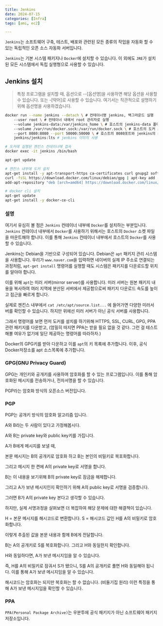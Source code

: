 ```yaml
---
title: Jenkins
date: 2024-07-15
categories: [Infra]
tags: [ami, ec2]

---
```


`Jenkins`는 소프트웨어 구축, 테스트, 배포와 관련된 모든 종류의 작업을 자동화 할 수 있는 독립적인 오픈 소스 자동화 서버입니다.

`Jenkins`는 기본 시스템 패키지나 `Docker`에 설치할 수 있습니다. 이 외에도 `JRE`가 설치된 모든 시스템에서 독립 실행형으로 사용할 수 있습니다.

## Jenkins 설치

> 특정 프로그램을 설치할 때, 옵션으로 --[옵션명]을 사용하면 해당 옵션을 사용할 수 있습니다. 또는 -[약어]로 사용할 수 있습니다. 여기서는 직관적으로 설명하기 위해 옵션명을 사용하겠습니다.

```bash
docker run --name jenkins --detach \ # 컨테이너명 jenkins, 백그라운드 실행
    --user root \ # 컨테이너 내에서 root 관리자로 실행
    --volume jenkins-data:/var/jenkins_home \ # 호스트의 jenkins-data 폴더와 젠킨스의 /var/jenkins_home 공간을 공유(마운트)
    --volume /var/run/docker.sock:/var/run/docker.sock \ # 호스트의 도커 소켓 파일을 젠킨스로 마운트해서 젠킨스에서 호스트의 도커 사용 가능
    --port 8080:8080 --port 50000:50000 \ # 호스트의 8080포트와 jenkins의 8080매핑 50000도 같음
    jenkins/jenkins:lts # jenkins 이미지 사용

# 도커에 실행된 젠킨스 컨테이너에 접속
docker exec -it jenkins /bin/bash

apt-get update

# 젠킨스 내부에 도커 설치
apt-get install -y apt-transport-https ca-certificates curl gnupg2 software-properties-common
curl -fsSL https://download.docker.com/linux/debian/gpg | apt-key add -
add-apt-repository "deb [arch=amd64] https://download.docker.com/linux/debian $(lsb_release -cs) stable"

# docker cli 설치
apt-get update
apt-get install -y docker-ce-cli
```

### 설명

여기서 유심히 볼 점은 `Jenkins` 컨테이너 내부에 `Docker`를 설치하는 부분입니다. `Jenkins` 컨테이너 내부에서 `Docker`를 사용하기 위해서는 호스트의 `Docker` 소켓 파일을 마운트해야 합니다. 이를 통해 `Jenkins` 컨테이너 내부에서 호스트의 `Docker`를 사용할 수 있습니다.

Jenkins는 Debian을 기반으로 구성되어 있습니다. Debian은 `apt` 패키지 관리 시스템을 사용합니다.
우리가 `www.naver.com`을 입력하면 네이버의 실제 IP 주소로 연결되는 과정처럼, `apt-get install` 명령어를 실행할 때도 시스템은 패키지를 다운로드할 위치를 알아야 합니다. 

이를 위해 `apt`는 미러 서버(mirror server)를 사용합니다. 미러 서버는 원본 패키지 내용을 복사하여 여러 지역에 분산된 서버에서 제공함으로써 패키지 다운로드 속도를 높이고 접근을 빠르게 합니다. 

실제로 젠킨스 내부에서 `cat /etc/apt/source.list...` 에 들어가면 다양한 미러서버를 확인할 수 있습니다. 하지만 위에선 미러 서버가 아닌 공식 서버를 사용합니다.

그래서 명령어를 보면 먼저 도커를 설치를 하기위해 HTTPS, SSL, CURL, GPG, PPA 관련 패키지를 다운받고, (엄밀히 따지면 PPA는 받을 필요 없을 것 같다. 그런 걸 테스트해볼 여유가 없기에 일단 제공하는 명령어를 따라하자.)

Docker의 GPG키를 받아 다운하고 이를 `apt`의 키 목록에 추가합니다. 이후, 공식 Docker저장소를 apt 소스목록에 추가합니다.

### GPG(GNU Privacy Guard)

GPG는 개인키와 공개키를 사용하여 암호화를 할 수 있는 프로그램입니다. 이를 통해 암호화된 메시지를 전송하거나, 전자서명을 할 수 있습니다.

PGP라는 암호화 방식의 오픈소스 버전입니다.

### PGP

PGP는 공개키 방식의 암호화 알고리즘 입니다.

A와 B라는 두 사람이 있다고 가정해봅시다.

A와 B는 private key와 public key키를 가집니다.

A가 B에게 메시지를 보낼 때,

본문 메시지는 B의 공개키로 암호화 하고 B는 본인의 비밀키로 복호화합니다.

그리고 메시지 한 켠에 A의 private key로 서명을 합니다.

B는 이 내용을 보기위해 B의 private key로 잠금을 해제합니다.

그리고 A가 보낸 메시지인지 확인하기 위해 A의 public key로 서명을 검증합니다.
 
그러면 B가 A의 private key 본다고 생각할 수 있습니다.

하지만, 실제 서명과정을 살펴보면 더 복잡하여 해당 문제에 대한 해결책이 있습니다.

H = 본문 메시지를 해시코드로 변환합니다.
S = 해시코드 값인 H를 A의 비밀키로 암호화합니다.

이렇게 추출된 값을 본문 내용과 함께 B에게 전달합니다.

B는 A의 공개키로 S를 복호화합니다. 그리고 H와 동일한지 확인합니다.

H와 동일하다면, A가 보낸 메시지임을 알 수 있습니다.

즉, H를 A의 비밀키로 잠궈서 S가 됐으니, S를 A의 공개키로 풀면 H와 동일해야 됩니다. 이를 통해 A가 보낸 메시지임을 알 수 있습니다.

해시코드는 암호화는 되지만 복호화는 할 수 없습니다. (비둘기집 원리) 이런 특징을 통해 A가 보낸 메시지임을 확인할 수 있습니다.

### PPA

`PPA(Personal Package Archive)`는 우분투에 공식 패키지가 아닌 소프트웨어 패키지 저장소입니다.
